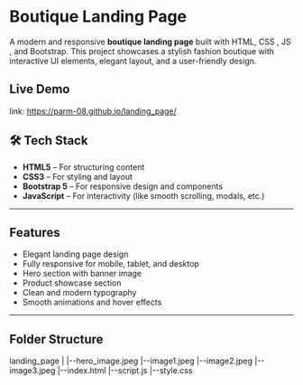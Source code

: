 
#  Boutique Landing Page

A modern and responsive **boutique landing page** built with HTML, CSS , JS , and Bootstrap. This project showcases a stylish fashion boutique with interactive UI elements, elegant layout, and a user-friendly design.



##  Live Demo

link:  https://parm-08.github.io/landing_page/


## 🛠 Tech Stack

- **HTML5** – For structuring content
- **CSS3** – For styling and layout
- **Bootstrap 5** – For responsive design and components
- **JavaScript** – For interactivity (like smooth scrolling, modals, etc.)

---

##  Features

-  Elegant landing page design
-  Fully responsive for mobile, tablet, and desktop
-  Hero section with banner image
-  Product showcase section
-  Clean and modern typography
-  Smooth animations and hover effects

---

##  Folder Structure

landing_page
|
|--hero_image.jpeg
|--image1.jpeg
|--image2.jpeg
|--image3.jpeg
|--index.html
|--script.js
|--style.css
